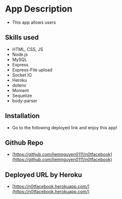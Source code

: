 # App Description
- This app allows users 
## Skills used
- HTML, CSS, JS
- Node.js
- MySQL
- Express
- Express-File upload
- Socket IO
- Heroku
- dotenv
- Moment
- Sequelize
- body-parser

## Installation
- Go to the following deployed link and enjoy this app!

## Github Repo
- [https://github.com/liemnguyen0111/n0tfacebook](https://github.com/liemnguyen0111/n0tfacebook)

## Deployed URL by Heroku
- [https://n0tfacebook.herokuapp.com/](https://n0tfacebook.herokuapp.com/)
